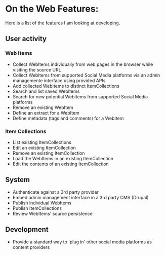 On the Web Features: 
===================

Here is a list of the features I am looking at developing. 


## User activity 

### Web Items
- Collect WebItems individually from web pages in the browser while visiting the source URL
- Collect WebItems from supported Social Media platforms via an admin managemente interface using provided APIs 
- Add collected WebItems to distinct ItemCollections 
- Search and list saved WebItems
- Search for new potential WebItems from supported Social Media platforms
- Remove an existing WebItem
- Define an extract for a WebItem
- Define metadata (tags and comments) for a WebItem

### Item Collections
- List existing ItemCollections
- Edit an existing ItemCollection
- Remove an existing ItemCollection
- Load the WebItems in an existing ItemCollection
- Edit the contents of an existing ItemCollection

## System 
- Authenticate against a 3rd party provider
- Embed admin management interface in a 3rd party CMS (Drupal)
- Publish individual WebItems 
- Publish ItemCollections
- Review WebItems' source persistence


## Development
- Provide a standard way to 'plug in' other social media platforms as content providers




